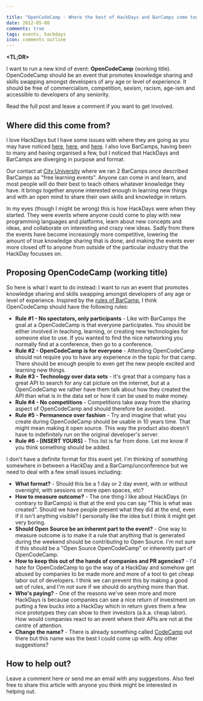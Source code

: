 ```yaml
---

title: "OpenCodeCamp - Where the best of HackDays and BarCamps come together"
date: 2012-05-08
comments: true
tags: events, hackdays
icon: comments outline
---
```


**<TL;DR>**

I want to run a new kind of event: **OpenCodeCamp** (working title). OpenCodeCamp should be an event that promotes knowledge sharing and skills swapping amongst developers of any age or level of experience. It should be free of commercialism, competition, sexism, racism, age-ism and accessible to developers of any seniority.

Read the full post and leave a comment if you want to get involved.



## Where did this come from?

I love HackDays but I have some issues with where they are going as you may have noticed [here](http://blog.cristianobetta.com/2012/01/14/the-end-of-an-era/index.html), [here](/blog/2012/04/29/what-i-miss-about-hackdays-dot-dot-dot/), and [here](http://hackdaymanifesto.com/). I also love BarCamps, having been to many and having organised a few, but I noticed that HackDays and BarCamps are diverging in purpose and format.

Our contact at [City University](http://www.city.ac.uk/) where we ran 2 BarCamps once described BarCamps as "free learning events". Anyone can come in and learn, and most people will do their best to teach others whatever knowledge they have. It brings together anyone interested enough in learning new things and with an open mind to share their own skills and knowledge in return.

In my eyes (though I might be wrong) this is how HackDays were when they started. They were events where anyone could come to play with new programming languages and platforms, learn about new concepts and ideas, and collaborate on interesting and crazy new ideas. Sadly from there the events have become increasingly more competitive, lowering the amount of true knowledge sharing that is done, and making the events ever more closed off to anyone from outside of the particular industry that the HackDay focusses on.

## Proposing OpenCodeCamp (working title)

So here is what I want to do instead: I want to run an event that promotes knowledge sharing and skills swapping amongst developers of any age or level of experience. Inspired by the [rules of BarCamp](http://barcamp.org/w/page/405173/TheRulesOfBarCamp), I think OpenCodeCamp should have the following rules:

* **Rule #1 - No spectators, only participants** - Like with BarCamps the goal at a OpenCodeCamp is that everyone participates. You should be either involved in teaching, learning, or creating new technologies for someone else to use. If you wanted to find the nice networking you normally find at a conference, then go to a conference.
* **Rule #2 - OpenCodeCamp is for everyone** - Attending OpenCodeCamp should not require you to have any experience in the topic for that camp. There should be enough people to even get the new people excited and learning new things.
* **Rule #3 - Technology over data sets** - It's great that a company has a great API to search for any cat picture on the internet, but at a OpenCodeCamp we rather have them talk about how they created the API than what is in the data set or how it can be used to make money.
* **Rule #4 - No competitions** - Competitions take away from the sharing aspect of OpenCodeCamp and should therefore be avoided.
* **Rule #5 - Permanence over fashion** - Try and imagine that what you create during OpenCodeCamp should be usable in 10 years time. That might mean making it open source. This way the product also doesn't have to indefinitely run on the original developer's server.
* **Rule #6 - [INSERT YOURS]** - This list is far from done. Let me know if you think something should be added.

I don't have a definite format for this event yet. I'm thinking of something somewhere in between a HackDay and a BarCamp/unconference but we need to deal with a few small issues including:

* **What format?** - Should this be a 1 day or 2 day event, with or without overnight, with sessions or more open spaces, etc?
* **How to measure outcome?** - The one thing I like about HackDays (in contrary to BarCamps) is that at the end you can say "This is what was created". Should we have people present what they did at the end, even if it isn't anything visible? I personally like the idea but I think it might get very boring.
* **Should Open Source be an inherent part to the event?** - One way to measure outcome is to make it a rule that anything that is generated during the weekend should be contributing to Open Source. I'm not sure if this should be a "Open Source OpenCodeCamp" or inherently part of OpenCodeCamp.
* **How to keep this out of the hands of companies and PR agencies?** - I'd hate for OpenCodeCamp to go the way of a HackDay and somehow get abused by companies to be made more and more of a tool to get cheap labor out of developers. I think we can prevent this by making a good set of rules, and I'm not sure if we should do anything more than that.
* **Who's paying?** - One of the reasons we've seen more and more HackDays is because companies can see a nice return of investment on putting a few bucks into a HackDay which in return gives them a few nice prototypes they can show to their investors (a.k.a. cheap labor). How would companies react to an event where their APIs are not at the centre of attention.
* **Change the name?** - There is already something called [CodeCamp](http://en.wikipedia.org/wiki/Code_Camp) out there but this name was the best I could come up with. Any other suggestions?

## How to help out?

Leave a comment here or send me an email with any suggestions. Also feel free to share this article with anyone you think might be interested in helping out.
